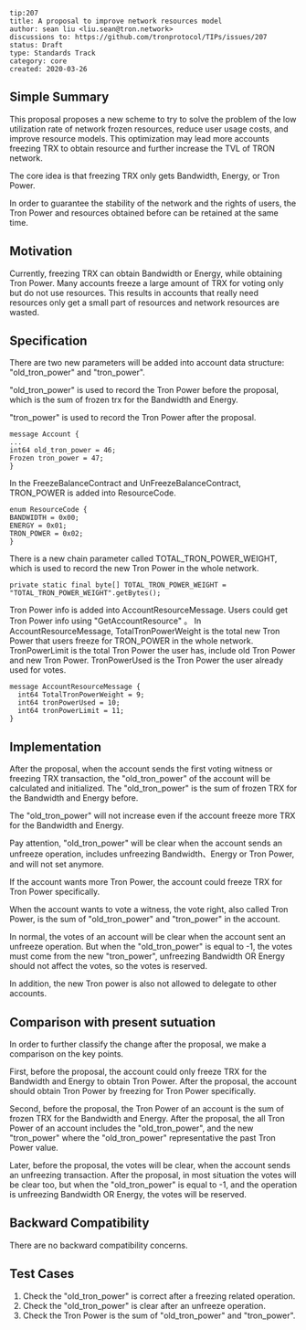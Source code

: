 ``` 
tip:207
title: A proposal to improve network resources model 
author: sean liu <liu.sean@tron.network> 
discussions to: https://github.com/tronprotocol/TIPs/issues/207
status: Draft
type: Standards Track
category: core
created: 2020-03-26
```

## Simple Summary 
This proposal proposes a new scheme to try to solve the problem of the low utilization rate of network frozen resources, 
reduce user usage costs, and improve resource models. 
This optimization may lead more accounts freezing TRX to obtain resource and further increase the TVL of TRON network.

The core idea is that freezing TRX only gets Bandwidth, Energy, or Tron Power.

In order to guarantee the stability of the network and the rights of users,
the Tron Power and resources obtained before can be retained at the same time.

## Motivation
Currently, freezing TRX can obtain Bandwidth or Energy, while obtaining Tron Power. 
Many accounts freeze a large amount of TRX for voting only but do not use resources. 
This results in accounts that really need resources only get a small part of resources and network resources are wasted. 

## Specification
There are two new parameters will be added into account data structure:
"old_tron_power" and "tron_power".

"old_tron_power" is used to record the Tron Power before the proposal, which is the sum of frozen trx for the Bandwidth and Energy.

"tron_power" is used to record the Tron Power after the proposal.

```
message Account {
...
int64 old_tron_power = 46;
Frozen tron_power = 47;
}
```


In the FreezeBalanceContract and UnFreezeBalanceContract, TRON_POWER is added into ResourceCode.
```
enum ResourceCode {
BANDWIDTH = 0x00;
ENERGY = 0x01;
TRON_POWER = 0x02;
}
```

There is a new chain parameter called TOTAL_TRON_POWER_WEIGHT, which is used to record the new Tron Power in the whole network.
```
private static final byte[] TOTAL_TRON_POWER_WEIGHT = "TOTAL_TRON_POWER_WEIGHT".getBytes();
```

Tron Power info is added into AccountResourceMessage. Users could get Tron Power info using "GetAccountResource" 。
In AccountResourceMessage, TotalTronPowerWeight is the total new Tron Power that users freeze for TRON_POWER in the whole network.
TronPowerLimit is the total Tron Power the user has, include old Tron Power and new Tron Power.
TronPowerUsed is the Tron Power the user already used for votes.

```
message AccountResourceMessage {
  int64 TotalTronPowerWeight = 9;
  int64 tronPowerUsed = 10;
  int64 tronPowerLimit = 11;
}
```

## Implementation
After the proposal, when the account sends the first voting witness or freezing TRX transaction, the "old_tron_power" of the account 
will be calculated and initialized. The "old_tron_power" is the sum of frozen TRX for the Bandwidth and Energy before.

The "old_tron_power" will not increase even if the account freeze more TRX for the Bandwidth and Energy.

Pay attention, "old_tron_power" will be clear when the account sends an unfreeze operation, includes unfreezing Bandwidth、Energy or Tron Power, and will not set anymore.

If the account wants more Tron Power, the account could freeze TRX for Tron Power specifically.

When the account wants to vote a witness, the vote right, also called Tron Power, is the sum of  "old_tron_power" and "tron_power" in the account.

In normal, the votes of an account will be clear when the account sent an unfreeze operation.
But when the "old_tron_power" is equal to -1, the votes must come from the new "tron_power", 
unfreezing Bandwidth OR Energy should not affect the votes, so the votes is reserved.

In addition, the new Tron power is also not allowed to delegate to other accounts.

## Comparison with present sutuation
In order to further classify the change after the proposal, we make a comparison on the key points.

First, before the proposal, the account could only freeze TRX for the Bandwidth and Energy to obtain Tron Power.
After the proposal, the account should obtain Tron Power by freezing for Tron Power specifically.

Second, before the proposal, the Tron Power of an account is the sum of frozen TRX for the Bandwidth and Energy.
After the proposal, the all Tron Power of an account includes the "old_tron_power", and the new "tron_power"
where the "old_tron_power" representative the past Tron Power value.

Later, before the proposal, the votes will be clear, when the account sends an unfreezing transaction.
After the proposal, in most situation the votes will be clear too, but when the "old_tron_power" is equal to -1, and the operation is unfreezing Bandwidth OR Energy,
the votes will be reserved.

 
## Backward Compatibility
There are no backward compatibility concerns.

## Test Cases
1. Check the "old_tron_power" is correct after a freezing related operation.
2. Check the "old_tron_power" is clear after an unfreeze operation.
3. Check the Tron Power is the sum of "old_tron_power" and "tron_power".
